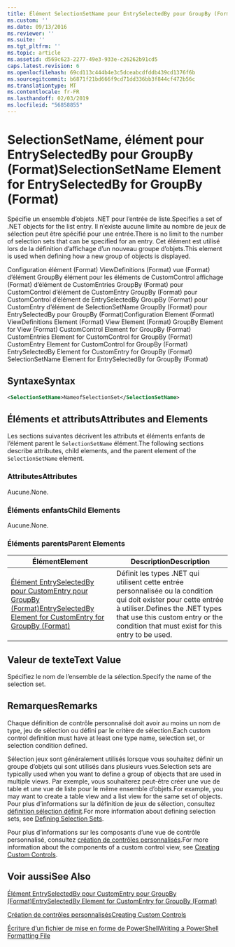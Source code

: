 ```yaml
---
title: Élément SelectionSetName pour EntrySelectedBy pour GroupBy (Format) | Microsoft Docs
ms.custom: ''
ms.date: 09/13/2016
ms.reviewer: ''
ms.suite: ''
ms.tgt_pltfrm: ''
ms.topic: article
ms.assetid: d569c623-2277-49e3-933e-c26262b91cd5
caps.latest.revision: 6
ms.openlocfilehash: 69cd113c444b4e3c5dceabcdfddb439cd1376f6b
ms.sourcegitcommit: b6871f21bd666f9cd71dd336bb3f844cf472b56c
ms.translationtype: MT
ms.contentlocale: fr-FR
ms.lasthandoff: 02/03/2019
ms.locfileid: "56858855"
---
```

# <a name="selectionsetname-element-for-entryselectedby-for-groupby-format"></a><span data-ttu-id="2da5f-102">SelectionSetName, élément pour EntrySelectedBy pour GroupBy (Format)</span><span class="sxs-lookup"><span data-stu-id="2da5f-102">SelectionSetName Element for EntrySelectedBy for GroupBy (Format)</span></span>

<span data-ttu-id="2da5f-103">Spécifie un ensemble d’objets .NET pour l’entrée de liste.</span><span class="sxs-lookup"><span data-stu-id="2da5f-103">Specifies a set of .NET objects for the list entry.</span></span> <span data-ttu-id="2da5f-104">Il n’existe aucune limite au nombre de jeux de sélection peut être spécifié pour une entrée.</span><span class="sxs-lookup"><span data-stu-id="2da5f-104">There is no limit to the number of selection sets that can be specified for an entry.</span></span> <span data-ttu-id="2da5f-105">Cet élément est utilisé lors de la définition d’affichage d’un nouveau groupe d’objets.</span><span class="sxs-lookup"><span data-stu-id="2da5f-105">This element is used when defining how a new group of objects is displayed.</span></span>

<span data-ttu-id="2da5f-106">Configuration élément (Format) ViewDefinitions (Format) vue (Format) d’élément GroupBy élément pour les éléments de CustomControl affichage (Format) d’élément de CustomEntries GroupBy (Format) pour CustomControl d’élément de CustomEntry GroupBy (Format) pour CustomControl d’élément de EntrySelectedBy GroupBy (Format) pour CustomEntry d’élément de SelectionSetName GroupBy (Format) pour EntrySelectedBy pour GroupBy (Format)</span><span class="sxs-lookup"><span data-stu-id="2da5f-106">Configuration Element (Format) ViewDefinitions Element (Format) View Element (Format) GroupBy Element for View (Format) CustomControl Element for GroupBy (Format) CustomEntries Element for CustomControl for GroupBy (Format) CustomEntry Element for CustomControl for GroupBy (Format) EntrySelectedBy Element for CustomEntry for GroupBy (Format) SelectionSetName Element for EntrySelectedBy for GroupBy (Format)</span></span>

## <a name="syntax"></a><span data-ttu-id="2da5f-107">Syntaxe</span><span class="sxs-lookup"><span data-stu-id="2da5f-107">Syntax</span></span>

```xml
<SelectionSetName>NameofSelectionSet</SelectionSetName>
```

## <a name="attributes-and-elements"></a><span data-ttu-id="2da5f-108">Éléments et attributs</span><span class="sxs-lookup"><span data-stu-id="2da5f-108">Attributes and Elements</span></span>

<span data-ttu-id="2da5f-109">Les sections suivantes décrivent les attributs et éléments enfants de l’élément parent le `SelectionSetName` élément.</span><span class="sxs-lookup"><span data-stu-id="2da5f-109">The following sections describe attributes, child elements, and the parent element of the `SelectionSetName` element.</span></span>

### <a name="attributes"></a><span data-ttu-id="2da5f-110">Attributes</span><span class="sxs-lookup"><span data-stu-id="2da5f-110">Attributes</span></span>

<span data-ttu-id="2da5f-111">Aucune.</span><span class="sxs-lookup"><span data-stu-id="2da5f-111">None.</span></span>

### <a name="child-elements"></a><span data-ttu-id="2da5f-112">Éléments enfants</span><span class="sxs-lookup"><span data-stu-id="2da5f-112">Child Elements</span></span>

<span data-ttu-id="2da5f-113">Aucune.</span><span class="sxs-lookup"><span data-stu-id="2da5f-113">None.</span></span>

### <a name="parent-elements"></a><span data-ttu-id="2da5f-114">Éléments parents</span><span class="sxs-lookup"><span data-stu-id="2da5f-114">Parent Elements</span></span>

|<span data-ttu-id="2da5f-115">Élément</span><span class="sxs-lookup"><span data-stu-id="2da5f-115">Element</span></span>|<span data-ttu-id="2da5f-116">Description</span><span class="sxs-lookup"><span data-stu-id="2da5f-116">Description</span></span>|
|-------------|-----------------|
|[<span data-ttu-id="2da5f-117">Élément EntrySelectedBy pour CustomEntry pour GroupBy (Format)</span><span class="sxs-lookup"><span data-stu-id="2da5f-117">EntrySelectedBy Element for CustomEntry for GroupBy (Format)</span></span>](./entryselectedby-element-for-customentry-for-groupby-format.md)|<span data-ttu-id="2da5f-118">Définit les types .NET qui utilisent cette entrée personnalisée ou la condition qui doit exister pour cette entrée à utiliser.</span><span class="sxs-lookup"><span data-stu-id="2da5f-118">Defines the .NET types that use this custom entry or the condition that must exist for this entry to be used.</span></span>|

## <a name="text-value"></a><span data-ttu-id="2da5f-119">Valeur de texte</span><span class="sxs-lookup"><span data-stu-id="2da5f-119">Text Value</span></span>

<span data-ttu-id="2da5f-120">Spécifiez le nom de l’ensemble de la sélection.</span><span class="sxs-lookup"><span data-stu-id="2da5f-120">Specify the name of the selection set.</span></span>

## <a name="remarks"></a><span data-ttu-id="2da5f-121">Remarques</span><span class="sxs-lookup"><span data-stu-id="2da5f-121">Remarks</span></span>

<span data-ttu-id="2da5f-122">Chaque définition de contrôle personnalisé doit avoir au moins un nom de type, jeu de sélection ou défini par le critère de sélection.</span><span class="sxs-lookup"><span data-stu-id="2da5f-122">Each custom control definition must have at least one type name, selection set, or selection condition defined.</span></span>

<span data-ttu-id="2da5f-123">Sélection jeux sont généralement utilisés lorsque vous souhaitez définir un groupe d’objets qui sont utilisés dans plusieurs vues.</span><span class="sxs-lookup"><span data-stu-id="2da5f-123">Selection sets are typically used when you want to define a group of objects that are used in multiple views.</span></span> <span data-ttu-id="2da5f-124">Par exemple, vous souhaiterez peut-être créer une vue de table et une vue de liste pour le même ensemble d’objets.</span><span class="sxs-lookup"><span data-stu-id="2da5f-124">For example, you may want to create a table view and a list view for the same set of objects.</span></span> <span data-ttu-id="2da5f-125">Pour plus d’informations sur la définition de jeux de sélection, consultez [définition sélection définit](./defining-selection-sets.md).</span><span class="sxs-lookup"><span data-stu-id="2da5f-125">For more information about defining selection sets, see [Defining Selection Sets](./defining-selection-sets.md).</span></span>

<span data-ttu-id="2da5f-126">Pour plus d’informations sur les composants d’une vue de contrôle personnalisé, consultez [création de contrôles personnalisés](./creating-custom-controls.md).</span><span class="sxs-lookup"><span data-stu-id="2da5f-126">For more information about the components of a custom control view, see [Creating Custom Controls](./creating-custom-controls.md).</span></span>

## <a name="see-also"></a><span data-ttu-id="2da5f-127">Voir aussi</span><span class="sxs-lookup"><span data-stu-id="2da5f-127">See Also</span></span>

[<span data-ttu-id="2da5f-128">Élément EntrySelectedBy pour CustomEntry pour GroupBy (Format)</span><span class="sxs-lookup"><span data-stu-id="2da5f-128">EntrySelectedBy Element for CustomEntry for GroupBy (Format)</span></span>](./entryselectedby-element-for-customentry-for-groupby-format.md)

[<span data-ttu-id="2da5f-129">Création de contrôles personnalisés</span><span class="sxs-lookup"><span data-stu-id="2da5f-129">Creating Custom Controls</span></span>](./creating-custom-controls.md)

[<span data-ttu-id="2da5f-130">Écriture d’un fichier de mise en forme de PowerShell</span><span class="sxs-lookup"><span data-stu-id="2da5f-130">Writing a PowerShell Formatting File</span></span>](./writing-a-powershell-formatting-file.md)
